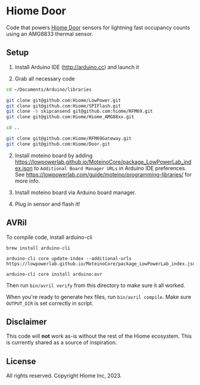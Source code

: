 # Hiome Door

Code that powers [Hiome Door](https://www.hiome.com) sensors for lightning fast occupancy counts using an AMG8833 thermal sensor.

## Setup

1. Install Arduino IDE (http://arduino.cc) and launch it

2. Grab all necessary code

```bash
cd ~/Documents/Arduino/libraries

git clone git@github.com:Hiome/LowPower.git
git clone git@github.com:Hiome/SPIFlash.git
git clone -b skipcansend git@github.com:hiome/RFM69.git
git clone git@github.com:Hiome/Hiome_AMG88xx.git

cd ..

git clone git@github.com:Hiome/RFM69Gateway.git
git clone git@github.com:Hiome/Door.git
```

2. Install moteino board by adding https://lowpowerlab.github.io/MoteinoCore/package_LowPowerLab_index.json to `Additional Board Manager URLs` in Arduino IDE preferences. See https://lowpowerlab.com/guide/moteino/programming-libraries/ for more info.

3. Install moteino board via Arduino board manager.

4. Plug in sensor and flash it!

## AVRil

To compile code, install arduino-cli

```
brew install arduino-cli

arduino-cli core update-index --additional-urls https://lowpowerlab.github.io/MoteinoCore/package_LowPowerLab_index.json

arduino-cli core install arduino:avr
```

Then run `bin/avril verify` from this directory to make sure it all worked.

When you're ready to generate hex files, run `bin/avril compile`. Make sure `OUTPUT_DIR` is set correctly in script.

## Disclaimer

This code will **not** work as-is without the rest of the Hiome ecosystem. This is currently shared as a source of inspiration.

## License

All rights reserved. Copyright Hiome Inc, 2023.
